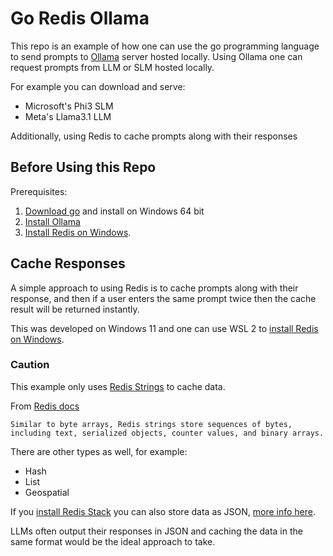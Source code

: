 # Go Redis Ollama

This repo is an example of how one can use the go programming language to send prompts to [Ollama](https://ollama.com/) server hosted locally.
Using Ollama one can request prompts from LLM or SLM hosted locally.

For example you can download and serve:
- Microsoft's Phi3 SLM
- Meta's Llama3.1 LLM

Additionally, using Redis to cache prompts along with their responses

## Before Using this Repo

Prerequisites:
1. [Download go](https://go.dev/dl/) and install on Windows 64 bit
2. [Install Ollama](https://ollama.com/)
3. [Install Redis on Windows](https://redis.io/docs/latest/operate/oss_and_stack/install/install-redis/install-redis-on-windows/).

## Cache Responses

A simple approach to using Redis is to cache prompts along with their response, and then if a user enters the same prompt twice then the cache result will be returned instantly.

This was developed on Windows 11 and one can use WSL 2 to [install Redis on Windows](https://redis.io/docs/latest/operate/oss_and_stack/install/install-redis/install-redis-on-windows/).

### Caution 
This example only uses [Redis Strings](https://redis.io/docs/latest/develop/data-types/#strings) to cache data.

From [Redis docs](https://redis.io/docs/latest/develop/get-started/data-store/)

    Similar to byte arrays, Redis strings store sequences of bytes, including text, serialized objects, counter values, and binary arrays.

There are other types as well, for example:
- Hash
- List
- Geospatial

If you [install Redis Stack](https://redis.io/docs/latest/operate/oss_and_stack/install/install-stack/) you can also store data as JSON, [more info here](https://redis.io/docs/latest/develop/data-types/json/).

LLMs often output their responses in JSON and caching the data in the same format would be the ideal approach to take.